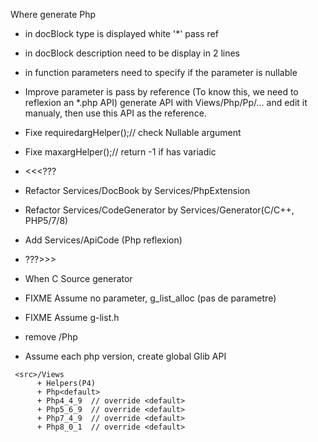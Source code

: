 
Where generate Php
- in docBlock type is displayed white '*' pass ref
- in docBlock description need to be display in 2 lines
- in function parameters need to specify if the parameter is nullable
- Improve parameter is pass by reference
  (To know this, we need to reflexion an *.php API)
  generate API with Views/Php/Pp/... and edit it manualy,
  then use this API as the reference.
  
- Fixe requiredargHelper();// check Nullable argument
- Fixe maxargHelper();// return -1 if has variadic

- <<<???
- Refactor Services/DocBook by Services/PhpExtension
- Refactor Services/CodeGenerator by Services/Generator(C/C++, PHP5/7/8)
- Add Services/ApiCode (Php reflexion)
- ???>>>

- When C Source generator
- FIXME Assume no parameter, g_list_alloc (pas de parametre)
- FIXME Assume g-list.h

- remove <src>/Php

- Assume each php version, create global Glib API
```
 <src>/Views
      + Helpers(P4)
      + Php<default>
      + Php4_4_9  // override <default>
      + Php5_6_9  // override <default>
      + Php7_4_9  // override <default>
      + Php8_0_1  // override <default>
```